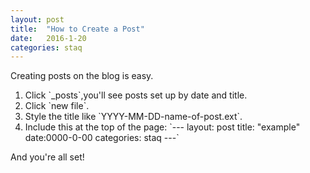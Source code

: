 ```yaml
---
layout: post
title:  "How to Create a Post"
date:   2016-1-20
categories: staq
---
```

Creating posts on the blog is easy.
<ol>
  <li>Click `_posts`,you'll see posts set up by date and title.</li>
  <li>Click `new file`.</li>
  <li>Style the title like `YYYY-MM-DD-name-of-post.ext`. </li>
  <li>Include this at the top of the page: 
  `---
  layout: post
  title: "example"
  date:0000-0-00
  categories: staq
  ---`
  </li>
</ol>
And you're all set!

